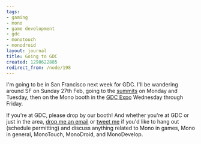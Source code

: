 ```yaml
---
tags:
- gaming
- mono
- game development
- gdc
- monotouch
- monodroid
layout: journal
title: Going to GDC
created: 1298622885
redirect_from: /node/198
---
```

I'm going to be in San Francisco next week for GDC. I'll be wandering around SF on Sunday 27th Feb, going to the <a href="http://gdconf.com/conference/summits.html">summits</a> on Monday and Tuesday, then on the Mono booth in the <a href="http://gdconf.com/expo/">GDC Expo</a> Wednesday through Friday.

If you're at GDC, please drop by our booth! And whether you're at GDC or just in the area, <a href="http://mjhutchinson.com/contact">drop me an email</a> or <a href="http://twitter.com/mjhutchinson">tweet me</a> if you'd like to hang out (schedule permitting) and discuss anything related to Mono in games, Mono in general, MonoTouch, MonoDroid, and MonoDevelop.
<!--break-->

